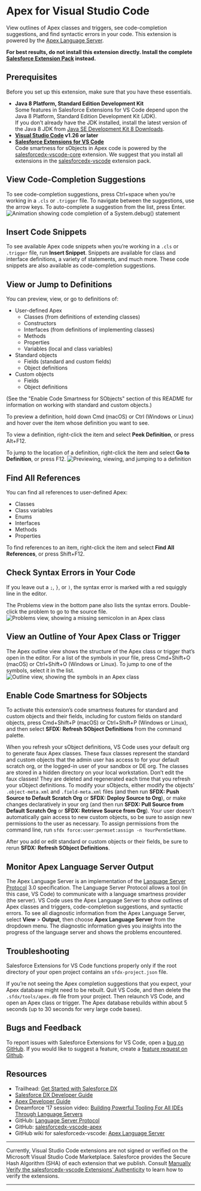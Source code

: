 # Apex for Visual Studio Code

View outlines of Apex classes and triggers, see code-completion suggestions, and find syntactic errors in your code. This extension is powered by the [Apex Language Server](https://github.com/forcedotcom/salesforcedx-vscode/wiki/Apex-Language-Server).

**For best results, do not install this extension directly. Install the complete [Salesforce Extension Pack](https://marketplace.visualstudio.com/items?itemName=salesforce.salesforcedx-vscode) instead.**

## Prerequisites

Before you set up this extension, make sure that you have these essentials.

- **Java 8 Platform, Standard Edition Development Kit**<br/>
  Some features in Salesforce Extensions for VS Code depend upon the Java 8 Platform, Standard Edition Development Kit (JDK).<br/>
  If you don’t already have the JDK installed, install the latest version of the Java 8 JDK from [Java SE Development Kit 8 Downloads](http://www.oracle.com/technetwork/java/javase/downloads/jdk8-downloads-2133151.html).
- **[Visual Studio Code](https://code.visualstudio.com/download) v1.26 or later**
- **[Salesforce Extensions for VS Code](https://marketplace.visualstudio.com/items?itemName=salesforce.salesforcedx-vscode)**<br/>
  Code smartness for sObjects in Apex code is powered by the [salesforcedx-vscode-core](https://marketplace.visualstudio.com/items?itemName=salesforce.salesforcedx-vscode-core) extension. We suggest that you install all extensions in the [salesforcedx-vscode](https://marketplace.visualstudio.com/items?itemName=salesforce.salesforcedx-vscode) extension pack.

## View Code-Completion Suggestions

To see code-completion suggestions, press Ctrl+space when you’re working in a `.cls` or `.trigger` file. To navigate between the suggestions, use the arrow keys. To auto-complete a suggestion from the list, press Enter.
![Animation showing code completion of a System.debug() statement](https://raw.githubusercontent.com/forcedotcom/salesforcedx-vscode/develop/packages/salesforcedx-vscode-apex/images/apex_completion.gif)

## Insert Code Snippets

To see available Apex code snippets when you’re working in a `.cls` or `.trigger` file, run **Insert Snippet**. Snippets are available for class and interface definitions, a variety of statements, and much more. These code snippets are also available as code-completion suggestions.

## View or Jump to Definitions

You can preview, view, or go to definitions of:

- User-defined Apex
  - Classes (from definitions of extending classes)
  - Constructors
  - Interfaces (from definitions of implementing classes)
  - Methods
  - Properties
  - Variables (local and class variables)
- Standard objects
  - Fields (standard and custom fields)
  - Object definitions
- Custom objects
  - Fields
  - Object definitions

(See the "Enable Code Smartness for SObjects" section of this README for information on working with standard and custom objects.)

To preview a definition, hold down Cmd (macOS) or Ctrl (Windows or Linux) and hover over the item whose definition you want to see.

To view a definition, right-click the item and select **Peek Definition**, or press Alt+F12.

To jump to the location of a definition, right-click the item and select **Go to Definition**, or press F12.
![Previewing, viewing, and jumping to a definition](https://raw.githubusercontent.com/forcedotcom/salesforcedx-vscode/develop/packages/salesforcedx-vscode-apex/images/apex_go_to_definition.gif)

## Find All References

You can find all references to user-defined Apex:

- Classes
- Class variables
- Enums
- Interfaces
- Methods
- Properties

To find references to an item, right-click the item and select **Find All References**, or press Shift+F12.

## Check Syntax Errors in Your Code

If you leave out a `;`, `}`, or `)`, the syntax error is marked with a red squiggly line in the editor.

The Problems view in the bottom pane also lists the syntax errors. Double-click the problem to go to the source file.
![Problems view, showing a missing semicolon in an Apex class](https://raw.githubusercontent.com/forcedotcom/salesforcedx-vscode/develop/packages/salesforcedx-vscode-apex/images/apex_problems.png)

## View an Outline of Your Apex Class or Trigger

The Apex outline view shows the structure of the Apex class or trigger that’s open in the editor. For a list of the symbols in your file, press Cmd+Shift+O (macOS) or Ctrl+Shift+O (Windows or Linux). To jump to one of the symbols, select it in the list.
![Outline view, showing the symbols in an Apex class](https://raw.githubusercontent.com/forcedotcom/salesforcedx-vscode/develop/packages/salesforcedx-vscode-apex/images/apex_outline.png)

## Enable Code Smartness for SObjects

To activate this extension’s code smartness features for standard and custom objects and their fields, including for custom fields on standard objects, press Cmd+Shift+P (macOS) or Ctrl+Shift+P (Windows or Linux), and then select **SFDX: Refresh SObject Definitions** from the command palette.

When you refresh your sObject definitions, VS Code uses your default org to generate faux Apex classes. These faux classes represent the standard and custom objects that the admin user has access to for your default scratch org, or the logged-in user of your sandbox or DE org. The classes are stored in a hidden directory on your local workstation. Don’t edit the faux classes! They are deleted and regenerated each time that you refresh your sObject definitions. To modify your sObjects, either modify the objects’ `.object-meta.xml` and `.field-meta.xml` files (and then run **SFDX: Push Source to Default Scratch Org** or **SFDX: Deploy Source to Org**), or make changes declaratively in your org (and then run **SFDX: Pull Source from Default Scratch Org** or **SFDX: Retrieve Source from Org**). Your user doesn’t automatically gain access to new custom objects, so be sure to assign new permissions to the user as necessary. To assign permissions from the command line, run `sfdx force:user:permset:assign -n YourPermSetName`.

After you add or edit standard or custom objects or their fields, be sure to rerun **SFDX: Refresh SObject Definitions**.

## Monitor Apex Language Server Output

The Apex Language Server is an implementation of the [Language Server Protocol](https://github.com/Microsoft/language-server-protocol) 3.0 specification. The Language Server Protocol allows a tool (in this case, VS Code) to communicate with a language smartness provider (the server). VS Code uses the Apex Language Server to show outlines of Apex classes and triggers, code-completion suggestions, and syntactic errors. To see all diagnostic information from the Apex Language Server, select **View** > **Output**, then choose **Apex Language Server** from the dropdown menu. The diagnostic information gives you insights into the progress of the language server and shows the problems encountered.

## Troubleshooting

Salesforce Extensions for VS Code functions properly only if the root directory of your open project contains an `sfdx-project.json` file.

If you’re not seeing the Apex completion suggestions that you expect, your Apex database might need to be rebuilt. Quit VS Code, and then delete the `.sfdx/tools/apex.db` file from your project. Then relaunch VS Code, and open an Apex class or trigger. The Apex database rebuilds within about 5 seconds (up to 30 seconds for very large code bases).

## Bugs and Feedback

To report issues with Salesforce Extensions for VS Code, open a [bug on GitHub](https://github.com/forcedotcom/salesforcedx-vscode/issues/new?template=Bug_report.md). If you would like to suggest a feature, create a [feature request on Github](https://github.com/forcedotcom/salesforcedx-vscode/issues/new?template=Feature_request.md).

## Resources

- Trailhead: [Get Started with Salesforce DX](https://trailhead.salesforce.com/trails/sfdx_get_started)
- [Salesforce DX Developer Guide](https://developer.salesforce.com/docs/atlas.en-us.sfdx_dev.meta/sfdx_dev)
- [Apex Developer Guide](https://developer.salesforce.com/docs/atlas.en-us.apexcode.meta/apexcode)
- Dreamforce ’17 session video: [Building Powerful Tooling For All IDEs Through Language Servers](https://www.salesforce.com/video/1765282/)
- GitHub: [Language Server Protocol](https://github.com/Microsoft/language-server-protocol)
- GitHub: [salesforcedx-vscode-apex](https://github.com/forcedotcom/salesforcedx-vscode/tree/develop/packages/salesforcedx-vscode-apex)
- GitHub wiki for salesforcedx-vscode: [Apex Language Server](https://github.com/forcedotcom/salesforcedx-vscode/wiki/Apex-Language-Server)

---

Currently, Visual Studio Code extensions are not signed or verified on the Microsoft Visual Studio Code Marketplace. Salesforce provides the Secure Hash Algorithm (SHA) of each extension that we publish. Consult [Manually Verify the salesforcedx-vscode Extensions’ Authenticity](https://developer.salesforce.com/media/vscode/SHA256.md) to learn how to verify the extensions.

---
